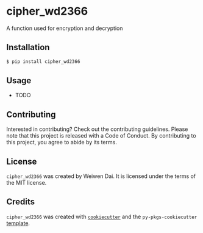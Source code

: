 # cipher_wd2366

A function used for encryption and decryption

## Installation

```bash
$ pip install cipher_wd2366
```

## Usage

- TODO

## Contributing

Interested in contributing? Check out the contributing guidelines. Please note that this project is released with a Code of Conduct. By contributing to this project, you agree to abide by its terms.

## License

`cipher_wd2366` was created by Weiwen Dai. It is licensed under the terms of the MIT license.

## Credits

`cipher_wd2366` was created with [`cookiecutter`](https://cookiecutter.readthedocs.io/en/latest/) and the `py-pkgs-cookiecutter` [template](https://github.com/py-pkgs/py-pkgs-cookiecutter).
